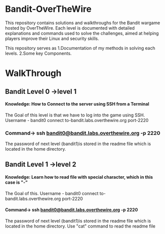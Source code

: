 # Bandit-OverTheWire
This repository contains solutions and walkthroughs for the Bandit wargame hosted by OverTheWire. Each level is documented with detailed explanations and commands used to solve the challenges, aimed at helping players improve their Linux and security skills.

This repository serves as
1.Documentation of my methods in solving each levels. 
2.Some key Components.

# WalkThrough
## Bandit Level 0 ->level 1
#### Knowledge: How to Connect to the server using SSH from a Terminal
The Goal of this level is that we have to log into the game using SSH.
Username - bandit0
connect to-bandit.labs.overthewire.org
port-2220
### Command-> ssh bandit0@bandit.labs.overthewire.org -p 2220
The password of next level (bandit1)is stored in the readme file which is located in the home directory.
## Bandit Level 1 ->level 2
#### Knowledge: Learn how to read file with special character, which in this case is "-" 
The Goal of this.
Username - bandit0
connect to-bandit.labs.overthewire.org
port-2220
#### Command-> ssh bandit0@bandit.labs.overthewire.org -p 2220
The password of next level (bandit1)is stored in the readme file which is located in the home directory.
Use "cat" command to read the readme file 







